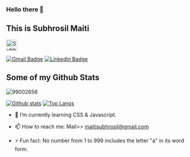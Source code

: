 ### Hello there 👋
## This is Subhrosil Maiti<a href="https://dev.to/subhrosilmaiti">
  <img src="https://d2fltix0v2e0sb.cloudfront.net/dev-badge.svg" alt="Subhrosil Maiti's DEV Profile" height="30" width="30">
</a>

[![Gmail Badge](https://img.shields.io/badge/-subhrosil.maiti@ltts.com-c14438?style=flat&logo=Gmail&logoColor=white&link=mailto:subhrosil.maiti@ltts.com)](mailto:subhrosil.maiti@ltts.com) 
[![Linkedin Badge](https://img.shields.io/badge/-www.linkedin.com/in/subhrosilmaiti-0072b1?style=flat&logo=Linkedin&logoColor=white&link=https://www.linkedin.com/in/www.linkedin.com/in/subhrosil-maiti/)](https://www.linkedin.com/in/subhrosil-maiti/)
<!--[![Github Badge](https://img.shields.io/badge/-99002658-grey?style=flat&logo=github&logoColor=white&link=https://github.com/99002658/)](https://www.github.com/99002658/) -->

<!-- [![Subhrosil Maiti's DEV Badge](https://d2fltix0v2e0sb.cloudfront.net/dev-badge.svg)](https://dev.to/subhrosilmaiti) -->


## Some of my Github Stats
<p align=left> <img src=https://komarev.com/ghpvc/?username=99002658 alt=99002658 /> </p>

[![Github stats](https://github-readme-stats.vercel.app/api?username=99002658&show_icons=true&include_all_commits=true)](https://github.com/99002658/github-readme-stats)
[![Top Langs](https://github-readme-stats.vercel.app/api/top-langs/?username=99002658&layout=compact)](https://github.com/99002658/github-readme-stats)


<!--
- 🔭 I’m currently working on ... -->
- 🌱 I’m currently learning CSS & Javascript.
<!-- 
- 👯 I’m looking to collaborate on ...
- 🤔 I’m looking for help with ...
- 💬 Ask me about ... -->
- 📫 How to reach me: Mail>> maitisubhrosil@gmail.com
<!--
- 😄 Pronouns: -->
- ⚡ Fun fact: No number from 1 to 999 includes the letter "a" in its word form.

